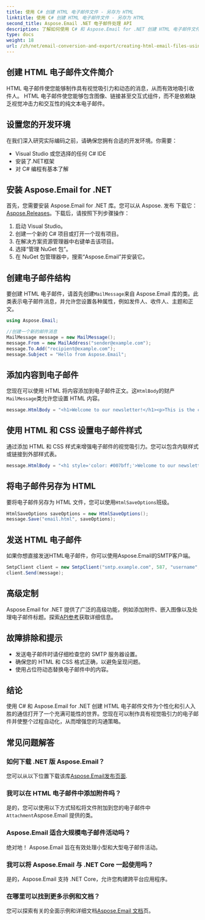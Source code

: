 ```yaml
---
title: 使用 C# 创建 HTML 电子邮件文件 - 另存为 HTML
linktitle: 使用 C# 创建 HTML 电子邮件文件 - 另存为 HTML
second_title: Aspose.Email .NET 电子邮件处理 API
description: 了解如何使用 C# 和 Aspose.Email for .NET 创建 HTML 电子邮件文件。带有源代码的分步指南，可实现无缝电子邮件定制。
type: docs
weight: 18
url: /zh/net/email-conversion-and-export/creating-html-email-files-using-csharp-save-as-html/
---
```


## 创建 HTML 电子邮件文件简介

HTML 电子邮件使您能够制作具有视觉吸引力和动态的消息，从而有效地吸引收件人。 HTML 电子邮件使您能够包含图像、链接甚至交互式组件，而不是依赖缺乏视觉冲击力和交互性的纯文本电子邮件。

## 设置您的开发环境

在我们深入研究实际编码之前，请确保您拥有合适的开发环境。你需要：

- Visual Studio 或您选择的任何 C# IDE
- 安装了.NET框架
- 对 C# 编程有基本了解

## 安装 Aspose.Email for .NET

首先，您需要安装 Aspose.Email for .NET 库。您可以从 Aspose. 发布 下载它：[Aspose.Releases](https://releases.aspose.com/email/net/)。下载后，请按照下列步骤操作：

1. 启动 Visual Studio。
2. 创建一个新的 C# 项目或打开一个现有项目。
3. 在解决方案资源管理器中右键单击该项目。
4. 选择“管理 NuGet 包”。
5. 在 NuGet 包管理器中，搜索“Aspose.Email”并安装它。

## 创建电子邮件结构

要创建 HTML 电子邮件，请首先创建`MailMessage`来自 Aspose.Email 库的类。此类表示电子邮件消息，并允许您设置各种属性，例如发件人、收件人、主题和正文。

```csharp
using Aspose.Email;

//创建一个新的邮件消息
MailMessage message = new MailMessage();
message.From = new MailAddress("sender@example.com");
message.To.Add("recipient@example.com");
message.Subject = "Hello from Aspose.Email";
```

## 添加内容到电子邮件

您现在可以使用 HTML 将内容添加到电子邮件正文。这`HtmlBody`的财产`MailMessage`类允许您设置 HTML 内容。

```csharp
message.HtmlBody = "<h1>Welcome to our newsletter!</h1><p>This is the content of our email.</p>";
```

## 使用 HTML 和 CSS 设置电子邮件样式

通过添加 HTML 和 CSS 样式来增强电子邮件的视觉吸引力。您可以包含内联样式或链接到外部样式表。

```csharp
message.HtmlBody = "<h1 style='color: #007bff;'>Welcome to our newsletter!</h1><p style='font-size: 16px;'>This is the content of our email.</p>";
```

## 将电子邮件另存为 HTML

要将电子邮件另存为 HTML 文件，您可以使用`HtmlSaveOptions`班级。

```csharp
HtmlSaveOptions saveOptions = new HtmlSaveOptions();
message.Save("email.html", saveOptions);
```

## 发送 HTML 电子邮件

如果你想直接发送HTML电子邮件，你可以使用Aspose.Email的SMTP客户端。

```csharp
SmtpClient client = new SmtpClient("smtp.example.com", 587, "username", "password");
client.Send(message);
```

## 高级定制

Aspose.Email for .NET 提供了广泛的高级功能，例如添加附件、嵌入图像以及处理电子邮件标题。探索[API参考](https://reference.aspose.com/email/net)获取详细信息。

## 故障排除和提示

- 发送电子邮件时请仔细检查您的 SMTP 服务器设置。
- 确保您的 HTML 和 CSS 格式正确，以避免呈现问题。
- 使用占位符动态替换电子邮件中的内容。

## 结论

使用 C# 和 Aspose.Email for .NET 创建 HTML 电子邮件文件为个性化和引人入胜的通信打开了一个充满可能性的世界。您现在可以制作具有视觉吸引力的电子邮件并使整个过程自动化，从而增强您的沟通策略。

## 常见问题解答

### 如何下载 .NET 版 Aspose.Email？

您可以从以下位置下载该库[Aspose.Email发布页面](https://releases.aspose.com/email/net).

### 我可以在 HTML 电子邮件中添加附件吗？

是的，您可以使用以下方式轻松将文件附加到您的电子邮件中`Attachment`Aspose.Email 提供的类。

### Aspose.Email 适合大规模电子邮件活动吗？

绝对地！ Aspose.Email 旨在有效处理小型和大型电子邮件活动。

### 我可以将 Aspose.Email 与 .NET Core 一起使用吗？

是的，Aspose.Email 支持 .NET Core，允许您构建跨平台应用程序。

### 在哪里可以找到更多示例和文档？

您可以探索有关的全面示例和详细文档[Aspose.Email 文档](https://reference.aspose.com/email/net)页。